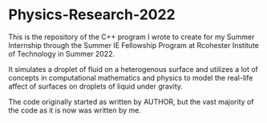 # Physics-Research-2022
This is the repository of the C++ program I wrote to create for my Summer Internship through the Summer IE Fellowship Program at Rcohester Institute of Technology in Summer 2022.

It simulates a droplet of fluid on a heterogenous surface and utilizes a lot of concepts in computational mathematics and physics to model the real-life affect of surfaces on droplets of liquid under gravity.

The code originally started as written by AUTHOR, but the vast majority of the code as it is now was written by me.
